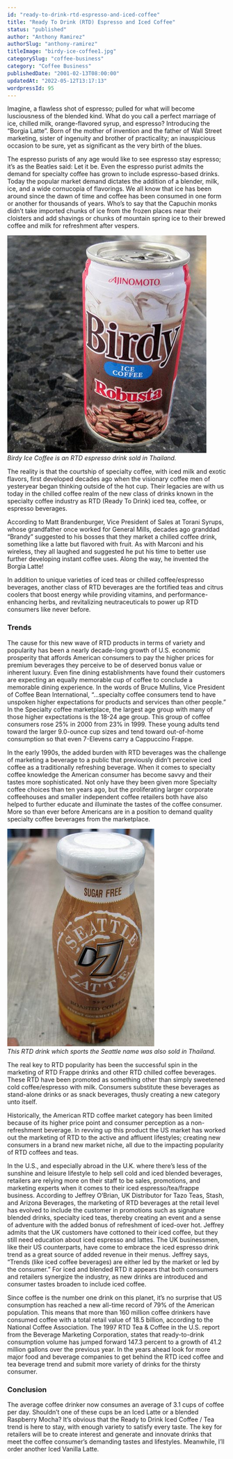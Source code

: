 ```yaml
---
id: "ready-to-drink-rtd-espresso-and-iced-coffee"
title: "Ready To Drink (RTD) Espresso and Iced Coffee"
status: "published"
author: "Anthony Ramirez"
authorSlug: "anthony-ramirez"
titleImage: "birdy-ice-coffee1.jpg"
categorySlug: "coffee-business"
category: "Coffee Business"
publishedDate: "2001-02-13T08:00:00"
updatedAt: "2022-05-12T13:17:13"
wordpressId: 95
---
```


Imagine, a flawless shot of espresso; pulled for what will become lusciousness of the blended kind. What do you call a perfect marriage of ice, chilled milk, orange-flavored syrup, and espresso? Introducing the “Borgia Latte”. Born of the mother of invention and the father of Wall Street marketing, sister of ingenuity and brother of practicality; an inauspicious occasion to be sure, yet as significant as the very birth of the blues.

The espresso purists of any age would like to see espresso stay espresso; it’s as the Beatles said: Let it be. Even the espresso purist admits the demand for specialty coffee has grown to include espresso-based drinks. Today the popular market demand dictates the addition of a blender, milk, ice, and a wide cornucopia of flavorings. We all know that ice has been around since the dawn of time and coffee has been consumed in one form or another for thousands of years. Who’s to say that the Capuchin monks didn’t take imported chunks of ice from the frozen places near their cloisters and add shavings or chunks of mountain spring ice to their brewed coffee and milk for refreshment after vespers.

![birdy ice coffee](birdy-ice-coffee1.jpg)  
*Birdy Ice Coffee is an RTD espresso drink sold in Thailand.*

The reality is that the courtship of specialty coffee, with iced milk and exotic flavors, first developed decades ago when the visionary coffee men of yesteryear began thinking outside of the hot cup. Their legacies are with us today in the chilled coffee realm of the new class of drinks known in the specialty coffee industry as RTD (Ready To Drink) iced tea, coffee, or espresso beverages.

According to Matt Brandenburger, Vice President of Sales at Torani Syrups, whose grandfather once worked for General Mills, decades ago granddad “Brandy” suggested to his bosses that they market a chilled coffee drink, something like a latte but flavored with fruit. As with Marconi and his wireless, they all laughed and suggested he put his time to better use further developing instant coffee uses. Along the way, he invented the Borgia Latte!

In addition to unique varieties of iced teas or chilled coffee/espresso beverages, another class of RTD beverages are the fortified teas and citrus coolers that boost energy while providing vitamins, and performance-enhancing herbs, and revitalizing neutraceuticals to power up RTD consumers like never before.

### Trends

The cause for this new wave of RTD products in terms of variety and popularity has been a nearly decade-long growth of U.S. economic prosperity that affords American consumers to pay the higher prices for premium beverages they perceive to be of deserved bonus value or inherent luxury. Even fine dining establishments have found their customers are expecting an equally memorable cup of coffee to conclude a memorable dining experience. In the words of Bruce Mullins, Vice President of Coffee Bean International, “…specialty coffee consumers tend to have unspoken higher expectations for products and services than other people.” In the Specialty coffee marketplace, the largest age group with many of those higher expectations is the 18-24 age group. This group of coffee consumers rose 25% in 2000 from 23% in 1999. These young adults tend toward the larger 9.0-ounce cup sizes and tend toward out-of-home consumption so that even 7-Elevens carry a Cappuccino Frappe.

In the early 1990s, the added burden with RTD beverages was the challenge of marketing a beverage to a public that previously didn’t perceive iced coffee as a traditionally refreshing beverage. When it comes to specialty coffee knowledge the American consumer has become savvy and their tastes more sophisticated. Not only have they been given more Specialty coffee choices than ten years ago, but the proliferating larger corporate coffeehouses and smaller independent coffee retailers both have also helped to further educate and illuminate the tastes of the coffee consumer. More so than ever before Americans are in a position to demand quality specialty coffee beverages from the marketplace.

![rtd espresso seattle latte](rtd-espresso-seattle-latte.jpg)  
*This RTD drink which sports the Seattle name was also sold in Thailand.*

The real key to RTD popularity has been the successful spin in the marketing of RTD Frappe drinks and other RTD chilled coffee beverages. These RTD have been promoted as something other than simply sweetened cold coffee/espresso with milk. Consumers substitute these beverages as stand-alone drinks or as snack beverages, thusly creating a new category unto itself.

Historically, the American RTD coffee market category has been limited because of its higher price point and consumer perception as a non-refreshment beverage. In revving up this product the US market has worked out the marketing of RTD to the active and affluent lifestyles; creating new consumers in a brand new market niche, all due to the impacting popularity of RTD coffees and teas.

In the U.S., and especially abroad in the U.K. where there’s less of the sunshine and leisure lifestyle to help sell cold and iced blended beverages, retailers are relying more on their staff to be sales, promotions, and marketing experts when it comes to their iced espresso/tea/frappe business. According to Jeffrey O’Brian, UK Distributor for Tazo Teas, Stash, and Arizona Beverages, the marketing of RTD beverages at the retail level has evolved to include the customer in promotions such as signature blended drinks, specialty iced teas, thereby creating an event and a sense of adventure with the added bonus of refreshment of iced-over hot. Jeffrey admits that the UK customers have cottoned to their iced coffee, but they still need education about iced espresso and lattes. The UK businessmen, like their US counterparts, have come to embrace the iced espresso drink trend as a great source of added revenue in their menus. Jeffrey says, “Trends (like iced coffee beverages) are either led by the market or led by the consumer.” For iced and blended RTD it appears that both consumers and retailers synergize the industry, as new drinks are introduced and consumer tastes broaden to include iced coffee.

Since coffee is the number one drink on this planet, it’s no surprise that US consumption has reached a new all-time record of 79% of the American population. This means that more than 160 million coffee drinkers have consumed coffee with a total retail value of 18.5 billion, according to the National Coffee Association. The 1997 RTD Tea & Coffee in the U.S. report from the Beverage Marketing Corporation, states that ready-to-drink consumption volume has jumped forward 147.3 percent to a growth of 41.2 million gallons over the previous year. In the years ahead look for more major food and beverage companies to get behind the RTD iced coffee and tea beverage trend and submit more variety of drinks for the thirsty consumer.

### Conclusion

The average coffee drinker now consumes an average of 3.1 cups of coffee per day. Shouldn’t one of these cups be an Iced Latte or a blended Raspberry Mocha? It’s obvious that the Ready to Drink Iced Coffee / Tea trend is here to stay, with enough variety to satisfy every taste. The key for retailers will be to create interest and generate and innovate drinks that meet the coffee consumer’s demanding tastes and lifestyles. Meanwhile, I’ll order another Iced Vanilla Latte.